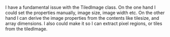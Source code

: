 I have a fundamental issue with the TiledImage class.
On the one hand I could set the properties manually, image size, image width etc.
On the other hand I can derive the image properties from the contents like tilesize, and array dimensions.
I also could make it so I can extract pixel regions, or tiles from the tiledImage.

